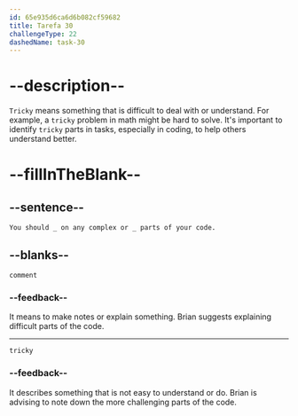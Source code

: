 ```yaml
---
id: 65e935d6ca6d6b082cf59682
title: Tarefa 30
challengeType: 22
dashedName: task-30
---
```


<!--
AUDIO REFERENCE:
Brian: You should comment on any complex or tricky parts of your code.
-->

# --description--

`Tricky` means something that is difficult to deal with or understand. For example, a `tricky` problem in math might be hard to solve. It's important to identify `tricky` parts in tasks, especially in coding, to help others understand better.

# --fillInTheBlank--

## --sentence--

`You should _ on any complex or _ parts of your code.`

## --blanks--

`comment`

### --feedback--

It means to make notes or explain something. Brian suggests explaining difficult parts of the code.

---

`tricky`

### --feedback--

It describes something that is not easy to understand or do. Brian is advising to note down the more challenging parts of the code.
